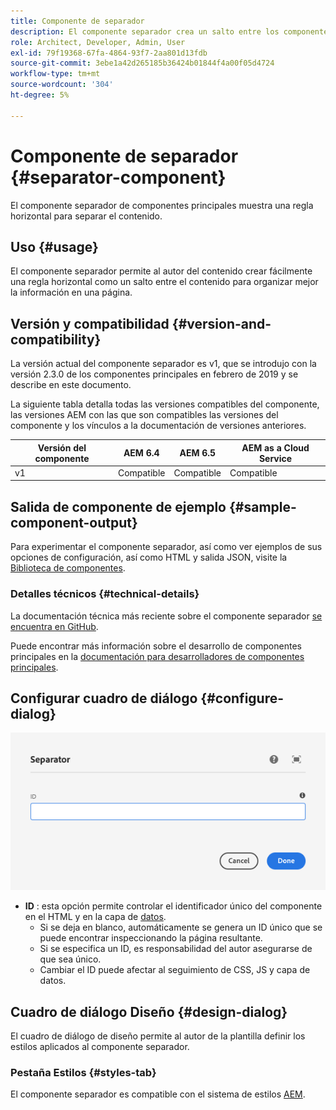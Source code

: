 ```yaml
---
title: Componente de separador
description: El componente separador crea un salto entre los componentes de una página
role: Architect, Developer, Admin, User
exl-id: 79f19368-67fa-4864-93f7-2aa801d13fdb
source-git-commit: 3ebe1a42d265185b36424b01844f4a00f05d4724
workflow-type: tm+mt
source-wordcount: '304'
ht-degree: 5%

---
```


# Componente de separador {#separator-component}

El componente separador de componentes principales muestra una regla horizontal para separar el contenido.

## Uso {#usage}

El componente separador permite al autor del contenido crear fácilmente una regla horizontal como un salto entre el contenido para organizar mejor la información en una página.

## Versión y compatibilidad {#version-and-compatibility}

La versión actual del componente separador es v1, que se introdujo con la versión 2.3.0 de los componentes principales en febrero de 2019 y se describe en este documento.

La siguiente tabla detalla todas las versiones compatibles del componente, las versiones AEM con las que son compatibles las versiones del componente y los vínculos a la documentación de versiones anteriores.

| Versión del componente | AEM 6.4 | AEM 6.5 | AEM as a Cloud Service |
|---|---|---|---|
| v1 | Compatible | Compatible | Compatible |

## Salida de componente de ejemplo {#sample-component-output}

Para experimentar el componente separador, así como ver ejemplos de sus opciones de configuración, así como HTML y salida JSON, visite la [Biblioteca de componentes](https://adobe.com/go/aem_cmp_library_separator).

### Detalles técnicos {#technical-details}

La documentación técnica más reciente sobre el componente separador [se encuentra en GitHub](https://adobe.com/go/aem_cmp_tech_separator_v1).

Puede encontrar más información sobre el desarrollo de componentes principales en la [documentación para desarrolladores de componentes principales](/help/developing/overview.md).

## Configurar cuadro de diálogo {#configure-dialog}

![Cuadro de diálogo de edición del componente separador](/help/assets/separator-edit.png)

* **ID** : esta opción permite controlar el identificador único del componente en el HTML y en la capa de  [datos](/help/developing/data-layer/overview.md).
   * Si se deja en blanco, automáticamente se genera un ID único que se puede encontrar inspeccionando la página resultante.
   * Si se especifica un ID, es responsabilidad del autor asegurarse de que sea único.
   * Cambiar el ID puede afectar al seguimiento de CSS, JS y capa de datos.

## Cuadro de diálogo Diseño {#design-dialog}

El cuadro de diálogo de diseño permite al autor de la plantilla definir los estilos aplicados al componente separador.

### Pestaña Estilos {#styles-tab}

El componente separador es compatible con el sistema de estilos [AEM](/help/get-started/authoring.md#component-styling).
